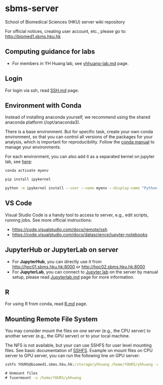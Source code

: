 # sbms-server
School of Biomedical Sciences (HKU) server wiki repository

For official notices, creating user account, etc., please go to: 
http://biomed1.sbms.hku.hk

## Computing guidance for labs
* For members in YH Huang lab, see [yhhuang-lab.md](yhhuang-lab.md) page.

## Login

For login via ssh, read [SSH.md](./SSH.md) page.

## Environment with Conda 

Instead of installing anaconda yourself, we recommend using the shared anaconda 
platform (/opt/anaconda3). 

There is a base environment. But for specific task, create your own conda 
environment, so that you can control all versions of the packages for your 
analysis, which is important for reproducibility.
Follow the [conda manual](https://docs.conda.io/projects/conda/en/latest/user-guide/tasks/manage-environments.html) to manage your environments.

For each environment, you can also add it as a separated kernel on jupyter lab, see [here](https://ipython.readthedocs.io/en/stable/install/kernel_install.html):

```bat
conda activate myenv

pip install ipykernel

python -m ipykernel install --user --name myenv --display-name "Python (myenv)"
```

## VS Code
Visual Studio Code is a handy tool to access to server, e.g., edit scripts, 
running jobs.
See more official instructions: 
* https://code.visualstudio.com/docs/remote/ssh
* https://code.visualstudio.com/docs/datascience/jupyter-notebooks


## JupyterHub or JupyterLab on server
* For **JupyterHub**, you can directly use it from http://hpc01.sbms.hku.hk:8000 or http://hpc02.sbms.hku.hk:8000
* For **JupyterLab**, you can connect to [Jupyter lab](https://jupyterlab.readthedocs.io) on the server
  by manual setup, please read [Jupyterlab.md](./Jupyterlab.md) page for more information.

## R
For using R from conda, read [R.md](./R.md) page.


## Mounting Remote File System
You may consider mount the files on one server (e.g., the CPU server) to another server (e.g., the GPU server) or to your local machine. 

The NFS is not available, but your can use SSHFS for user level mounting files. See basic documentation of [SSHFS](https://wiki.archlinux.org/index.php/SSHFS).
Example on mount files on CPU server to GPU server, you can run the following 
line on GPU server:
```bat
sshfs YOURS@biomed1.sbms.hku.hk:/storage/yhhuang /home/YOURS/yhhuang -o idmap=user

# Unmount files
# fusermount -u /home/YOURS/yhhuang
```
